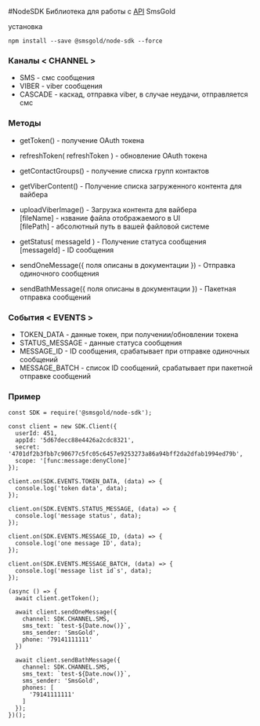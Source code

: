 #NodeSDK
Библиотека для работы с [API](http://gitlab.smsgold.ru/root/docs/wikis/Home) SmsGold

установка
```
npm install --save @smsgold/node-sdk --force
```

### Каналы < CHANNEL >
- SMS - смс сообщения
- VIBER - viber сообщения
- CASCADE - каскад, отправка viber, в случае неудачи, отправляется смс

### Методы

- getToken() - получение OAuth токена
- refreshToken( refreshToken ) - обновление OAuth токена
- getContactGroups() - получение списка групп контактов
- getViberContent() - Получение списка загруженного контента для вайбера
- uploadViberImage() - Загрузка контента для вайбера<br/>
    [fileName] - нзвание файла отображаемого в UI<br/>
    [filePath] - абсолютный путь в вашей файловой системе<br/>

- getStatus( messageId ) - Получение статуса сообщения<br/>
    [messageId] - ID сообщения

- sendOneMessage({ поля описаны в документации }) - Отправка одиночного сообщения
- sendBathMessage({ поля описаны в документации }) - Пакетная отправка сообщений

### События < EVENTS >
- TOKEN_DATA - данные токен, при получении/обновлении токена
- STATUS_MESSAGE - данные статуса сообщения
- MESSAGE_ID - ID сообщения, срабатывает при отправке одиночных сообщений
- MESSAGE_BATCH - список ID сообщений, срабатывает при пакетной отправке сообщений

### Пример

```JS
const SDK = require('@smsgold/node-sdk');

const client = new SDK.Client({
  userId: 451,
  appId: '5d67decc88e4426a2cdc8321',
  secret: '4701df2b3fbb7c90677c5fc05c6457e9253273a86a94bff2da2dfab1994ed79b',
  scope: '[func:message:denyClone]'
});

client.on(SDK.EVENTS.TOKEN_DATA, (data) => {
  console.log('token data', data);
});

client.on(SDK.EVENTS.STATUS_MESSAGE, (data) => {
  console.log('message status', data);
});

client.on(SDK.EVENTS.MESSAGE_ID, (data) => {
  console.log('one message ID', data);
});

client.on(SDK.EVENTS.MESSAGE_BATCH, (data) => {
  console.log('message list id`s', data);
});

(async () => {
  await client.getToken();

  await client.sendOneMessage({
    channel: SDK.CHANNEL.SMS,
    sms_text: `test-${Date.now()}`,
    sms_sender: 'SmsGold',
    phone: '79141111111'
  })

  await client.sendBathMessage({
    channel: SDK.CHANNEL.SMS,
    sms_text: `test-${Date.now()}`,
    sms_sender: 'SmsGold',
    phones: [
      '79141111111'
    ]
  });
})();
```
